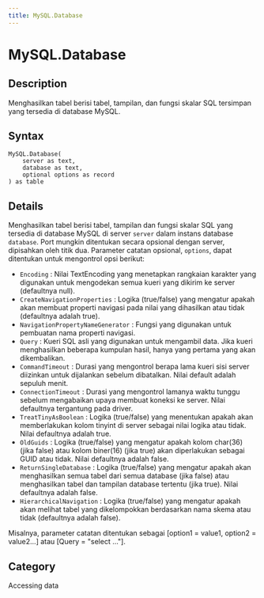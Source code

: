 ```yaml
---
title: MySQL.Database
---
```


# MySQL.Database


## Description

Menghasilkan tabel berisi tabel, tampilan, dan fungsi skalar SQL tersimpan yang tersedia di database MySQL.


## Syntax

```powerquery
MySQL.Database(
    server as text,
    database as text,
    optional options as record
) as table
```


## Details

Menghasilkan tabel berisi tabel, tampilan dan fungsi skalar SQL yang tersedia di database MySQL di server <code>server</code> dalam instans database <code>database</code>. Port mungkin ditentukan secara opsional dengan server, dipisahkan oleh titik dua. Parameter catatan opsional, <code>options</code>, dapat ditentukan untuk mengontrol opsi berikut:    <ul><li><code>Encoding</code> : Nilai TextEncoding yang menetapkan rangkaian karakter yang digunakan untuk mengodekan semua kueri yang dikirim ke server (defaultnya null).</li><li><code>CreateNavigationProperties</code> : Logika (true/false) yang mengatur apakah akan membuat properti navigasi pada nilai yang dihasilkan atau tidak (defaultnya adalah true).</li><li><code>NavigationPropertyNameGenerator</code> : Fungsi yang digunakan untuk pembuatan nama properti navigasi.</li><li><code>Query</code> : Kueri SQL asli yang digunakan untuk mengambil data. Jika kueri menghasilkan beberapa kumpulan hasil, hanya yang pertama yang akan dikembalikan.</li><li><code>CommandTimeout</code> : Durasi yang mengontrol berapa lama kueri sisi server diizinkan untuk dijalankan sebelum dibatalkan. Nilai default adalah sepuluh menit.</li><li><code>ConnectionTimeout</code> : Durasi yang mengontrol lamanya waktu tunggu sebelum mengabaikan upaya membuat koneksi ke server. Nilai defaultnya tergantung pada driver.</li><li><code>TreatTinyAsBoolean</code> : Logika (true/false) yang menentukan apakah akan memberlakukan kolom tinyint di server sebagai nilai logika atau tidak. Nilai defaultnya adalah true.</li><li><code>OldGuids</code> : Logika (true/false) yang mengatur apakah kolom char(36) (jika false) atau kolom biner(16) (jika true) akan diperlakukan sebagai GUID atau tidak. Nilai defaultnya adalah false.</li><li><code>ReturnSingleDatabase</code> : Logika (true/false) yang mengatur apakah akan menghasilkan semua tabel dari semua database (jika false) atau menghasilkan tabel dan tampilan database tertentu (jika true). Nilai defaultnya adalah false.</li><li><code>HierarchicalNavigation</code> : Logika (true/false) yang mengatur apakah akan melihat tabel yang dikelompokkan berdasarkan nama skema atau tidak (defaultnya adalah false).</li></ul>    Misalnya, parameter catatan ditentukan sebagai [option1 = value1, option2 = value2...] atau [Query = "select ..."].    



## Category
Accessing data
